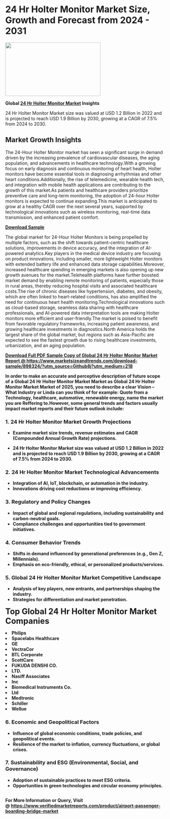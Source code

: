 <H1>24 Hr Holter Monitor Market Size, Growth and Forecast from 2024 - 2031</H1><img class="aligncenter size-medium wp-image-584254" src="https://thirdeyenews.in/wp-content/uploads/2024/09/Global-Market-Research-300x168.jpeg" alt="" width="300" height="168" /><p><strong>Global&nbsp;<a href="https://www.marketsizeandtrends.com/download-sample/898324/?utm_source=Github8j?utm_medium=218">24 Hr Holter Monitor Market</a> Insights</strong></p><p>24 Hr Holter Monitor Market size was valued at USD 1.2 Billion in 2022 and is projected to reach USD 1.9 Billion by 2030, growing at a CAGR of 7.5% from 2024 to 2030.</p><p><h2>Market Growth Insights</h2> <p>The 24-Hour Holter Monitor market has seen a significant surge in demand driven by the increasing prevalence of cardiovascular diseases, the aging population, and advancements in healthcare technology.With a growing focus on early diagnosis and continuous monitoring of heart health, Holter monitors have become essential tools in diagnosing arrhythmias and other heart conditions.Additionally, the rise of telemedicine, wearable health tech, and integration with mobile health applications are contributing to the growth of this market.As patients and healthcare providers prioritize preventive care and long-term monitoring, the adoption of 24-hour Holter monitors is expected to continue expanding.This market is anticipated to grow at a healthy CAGR over the next several years, supported by technological innovations such as wireless monitoring, real-time data transmission, and enhanced patient comfort.</p> <p><strong><a href="#">Download Sample</a></strong></p> <p>The global market for 24-Hour Holter Monitors is being propelled by multiple factors, such as the shift towards patient-centric healthcare solutions, improvements in device accuracy, and the integration of AI-powered analytics.Key players in the medical device industry are focusing on product innovations, including smaller, more lightweight Holter monitors with extended battery life and enhanced data storage capabilities.Moreover, increased healthcare spending in emerging markets is also opening up new growth avenues for the market.Telehealth platforms have further boosted market demand by enabling remote monitoring of patients, especially those in rural areas, thereby reducing hospital visits and associated healthcare costs.The rise of chronic diseases like hypertension, diabetes, and obesity, which are often linked to heart-related conditions, has also amplified the need for continuous heart health monitoring.Technological innovations such as cloud-based storage, seamless data sharing with healthcare professionals, and AI-powered data interpretation tools are making Holter monitors more efficient and user-friendly.The market is poised to benefit from favorable regulatory frameworks, increasing patient awareness, and growing healthcare investments in diagnostics.North America holds the largest share of the global market, but regions such as Asia-Pacific are expected to see the fastest growth due to rising healthcare investments, urbanization, and an aging population.</p> <p><strong><a href="#"></p><p><span class=""><strong>Download Full PDF Sample Copy of Global 24 Hr Holter Monitor Market Report</strong> @ <a href="https://www.marketsizeandtrends.com/download-sample/898324/?utm_source=Github8j?utm_medium=218" target="_blank">https://www.marketsizeandtrends.com/download-sample/898324/?utm_source=Github8j?utm_medium=218</a></span></p><p>In order to make an accurate and perceptive description of future scope of a Global&nbsp;24 Hr Holter Monitor Market Market as Global&nbsp;24 Hr Holter Monitor Market Market of 2025, you need to describe a clear Vision &ndash; What Industry or Linda can you think of for example: Quote from a Technology, healthcare, automotive, renewable energy, name the market you are Reffering to.However, some general trends and factors usually impact market reports and their future outlook include:</p><h3>1.&nbsp;<strong>24 Hr Holter Monitor Market Growth Projections</strong></h3><ul><li>Examine market size trends, revenue estimates and CAGR (Compounded Annual Growth Rate) projections.</li><li><p>24 Hr Holter Monitor Market size was valued at USD 1.2 Billion in 2022 and is projected to reach USD 1.9 Billion by 2030, growing at a CAGR of 7.5% from 2024 to 2030.</p></li></ul><h3>2.&nbsp;<strong>24 Hr Holter Monitor Market Technological Advancements</strong></h3><ul><li>Integration of AI, IoT, blockchain, or automation in the industry.</li><li>Innovations driving cost reductions or improving efficiency.</li></ul><h3>3.&nbsp;<strong>Regulatory and Policy Changes</strong></h3><ul><li>Impact of global and regional regulations, including sustainability and carbon-neutral goals.</li><li>Compliance challenges and opportunities tied to government initiatives.</li></ul><h3>4.&nbsp;<strong>Consumer Behavior Trends</strong></h3><ul><li>Shifts in demand influenced by generational preferences (e.g., Gen Z, Millennials).</li><li>Emphasis on eco-friendly, ethical, or personalized products/services.</li></ul><h3>5.&nbsp;<strong>Global 24 Hr Holter Monitor Market Competitive Landscape</strong></h3><ul><li>Analysis of key players, new entrants, and partnerships shaping the industry.</li><li>Strategies for differentiation and market penetration.</li></ul><p data-pm-slice="1 1 []"><span style="color: inherit; font-family: inherit; font-size: 25px;">Top Global 24 Hr Holter Monitor Market Companies</span></p><div class="" data-test-id=""><p><li>Philips</li><li> Spacelabs Healthcare</li><li> GE</li><li> VectraCor</li><li> BTL Corporate</li><li> ScottCare</li><li> FUKUDA DENSHI CO.</li><li>LTD.</li><li> Nasiff Associates</li><li> Inc</li><li> Biomedical Instruments Co.</li><li> Ltd</li><li> Medtronic</li><li> Schiller</li><li> Wellue</li></p></div><h3>6.&nbsp;<strong>Economic and Geopolitical Factors</strong></h3><ul><li>Influence of global economic conditions, trade policies, and geopolitical events.</li><li>Resilience of the market to inflation, currency fluctuations, or global crises.</li></ul><h3>7.&nbsp;<strong>Sustainability and ESG (Environmental, Social, and Governance)</strong></h3><ul><li>Adoption of sustainable practices to meet ESG criteria.</li><li>Opportunities in green technologies and circular economy principles.</li></ul><h2><strong style="font-size: 14px;">For More Information or Query, Visit @&nbsp;</strong><a style="background-color: #ffffff; font-size: 14px;" href="https://www.marketsizeandtrends.com/report/24-hr-holter-monitor-market/" target="_blank">https://www.verifiedmarketreports.com/product/airport-passenger-boarding-bridge-market</a></h2>